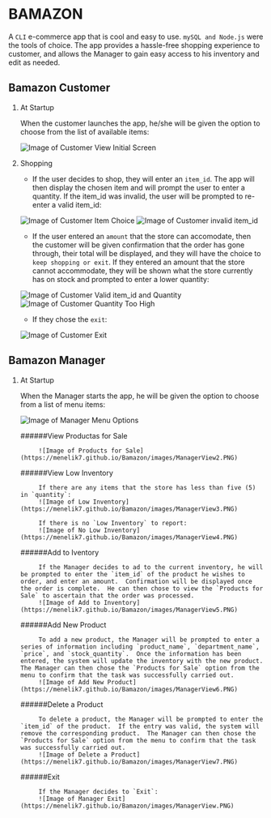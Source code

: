 # BAMAZON

A `CLI` e-commerce app that is cool and easy to use.  `mySQL and Node.js` were the tools of choice.  The app provides a hassle-free shopping experience to customer, and allows the Manager to gain easy access to his inventory and edit as needed.


## Bamazon Customer

1. At Startup

	When the customer launches the app, he/she will be given the option to choose from the list of available items:

	![Image of Customer View Initial Screen](https://menelik7.github.io/Bamazon/images/CustomerView1.PNG)

2. Shopping

	* If the user decides to shop, they will enter an `item_id`.  The app will then display the chosen item and will prompt the user to enter a quantity.  If the item_id was invalid, the user will be prompted to re-enter a valid item_id:

	![Image of Customer Item Choice](https://menelik7.github.io/Bamazon/images/CustomerView2.PNG)
	![Image of Customer invalid item_id](https://menelik7.github.io/Bamazon/images/CustomerView3.PNG)

	* If the user entered an `amount` that the store can accomodate, then the customer will be given confirmation that the order has gone through, their total will be displayed, and they will have the choice to `keep shopping or exit`.  If they entered an amount that the store cannot accommodate, they will be shown what the store currently has on stock and prompted to enter a lower quantity:

	![Image of Customer Valid item_id and Quantity](https://menelik7.github.io/Bamazon/images/CustomerView4.PNG)
	![Image of Customer Quantity Too High](https://menelik7.github.io/Bamazon/images/CustomerView5.PNG)

	* If they chose the `exit`:

	![Image of Customer Exit](https://menelik7.github.io/Bamazon/images/CustomerView6.PNG)


## Bamazon Manager

1. At Startup

	When the Manager starts the app, he will be given the option to choose from a list of menu items:

	![Image of Manager Menu Options](https://menelik7.github.io/Bamazon/images/ManagerView1.PNG)

	######View Productas for Sale
			
			![Image of Products for Sale](https://menelik7.github.io/Bamazon/images/ManagerView2.PNG)

	######View Low Inventory

			If there are any items that the store has less than five (5) in `quantity`:
			![Image of Low Inventory](https://menelik7.github.io/Bamazon/images/ManagerView3.PNG)

			If there is no `Low Inventory` to report:
			![Image of No Low Inventory](https://menelik7.github.io/Bamazon/images/ManagerView4.PNG)

	######Add to Iventory
			
			If the Manager decides to ad to the current inventory, he will be prompted to enter the `item_id` of the product he wishes to order, and enter an amount.  Confirmation will be displayed once the order is complete.  He can then chose to view the `Products for Sale` to ascertain that the order was processed.
			![Image of Add to Inventory](https://menelik7.github.io/Bamazon/images/ManagerView5.PNG)

	######Add New Product
			
			To add a new product, the Manager will be prompted to enter a series of information including `product_name`, `department_name`, `price`, and `stock_quantity`.  Once the information has been entered, the system will update the inventory with the new product.  The Manager can then chose the `Products for Sale` option from the menu to confirm that the task was successfully carried out.
			![Image of Add New Product](https://menelik7.github.io/Bamazon/images/ManagerView6.PNG)

	######Delete a Product
			
			To delete a product, the Manager will be prompted to enter the `item_id` of the product.  If the entry was valid, the system will remove the corresponding product.  The Manager can then chose the `Products for Sale` option from the menu to confirm that the task was successfully carried out.
			![Image of Delete a Product](https://menelik7.github.io/Bamazon/images/ManagerView7.PNG)

	######Exit
			
			If the Manager decides to `Exit`:
			![Image of Manager Exit](https://menelik7.github.io/Bamazon/images/ManagerView.PNG)


	



